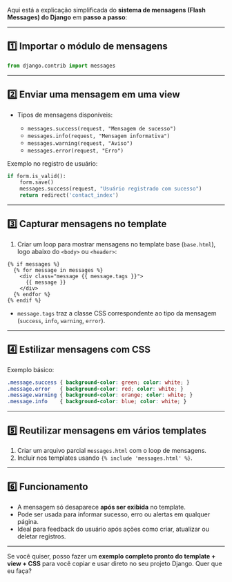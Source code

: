 Aqui está a explicação simplificada do **sistema de mensagens (Flash Messages) do Django** em **passo a passo**:

---

## **1️⃣ Importar o módulo de mensagens**

```python
from django.contrib import messages
```

---

## **2️⃣ Enviar uma mensagem em uma view**

* Tipos de mensagens disponíveis:

  * `messages.success(request, "Mensagem de sucesso")`
  * `messages.info(request, "Mensagem informativa")`
  * `messages.warning(request, "Aviso")`
  * `messages.error(request, "Erro")`

Exemplo no registro de usuário:

```python
if form.is_valid():
    form.save()
    messages.success(request, "Usuário registrado com sucesso")
    return redirect('contact_index')
```

---

## **3️⃣ Capturar mensagens no template**

1. Criar um loop para mostrar mensagens no template base (`base.html`), logo abaixo do `<body>` ou `<header>`:

```django
{% if messages %}
  {% for message in messages %}
    <div class="message {{ message.tags }}">
      {{ message }}
    </div>
  {% endfor %}
{% endif %}
```

* `message.tags` traz a classe CSS correspondente ao tipo da mensagem (`success`, `info`, `warning`, `error`).

---

## **4️⃣ Estilizar mensagens com CSS**

Exemplo básico:

```css
.message.success { background-color: green; color: white; }
.message.error   { background-color: red; color: white; }
.message.warning { background-color: orange; color: white; }
.message.info    { background-color: blue; color: white; }
```

---

## **5️⃣ Reutilizar mensagens em vários templates**

1. Criar um arquivo parcial `messages.html` com o loop de mensagens.
2. Incluir nos templates usando `{% include 'messages.html' %}`.

---

## **6️⃣ Funcionamento**

* A mensagem só desaparece **após ser exibida** no template.
* Pode ser usada para informar sucesso, erro ou alertas em qualquer página.
* Ideal para feedback do usuário após ações como criar, atualizar ou deletar registros.

---

Se você quiser, posso fazer um **exemplo completo pronto do template + view + CSS** para você copiar e usar direto no seu projeto Django. Quer que eu faça?
